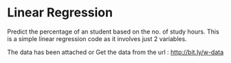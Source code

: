 # Linear Regression

Predict the percentage of an student based on the no. of study hours. This is a simple linear regression code as it involves just 2 variables.

The data has been attached or Get the data from the url : http://bit.ly/w-data
